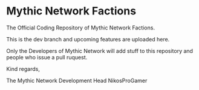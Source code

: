 # Mythic Network Factions


The Official Coding Repository of Mythic Network Factions.

This is the dev branch and upcoming features are uploaded here.

Only the Developers of Mythic Network will add stuff to this repository and people who issue a pull ruquest.

Kind regards,

The Mythic Network Development Head
NikosProGamer
